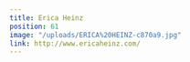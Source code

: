 ```yaml
---
title: Erica Heinz
position: 61
image: "/uploads/ERICA%20HEINZ-c870a9.jpg"
link: http://www.ericaheinz.com/
---
```


